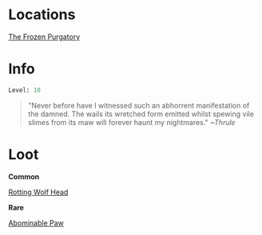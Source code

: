 <!-- TITLE: Amalgamation of Lost Souls -->

# Locations

[The Frozen Purgatory](purgatory)

# Info

```perl
Level: 10
```
> "Never before have I witnessed such an abhorrent manifestation of the damned.  The wails its wretched form emitted whilst spewing vile slimes from its maw will forever haunt my nightmares."
> *~Thrule*


# Loot

**Common**

[Rotting Wolf Head](rotting-wolf-head)


**Rare**

[Abominable Paw](abominable-paw)